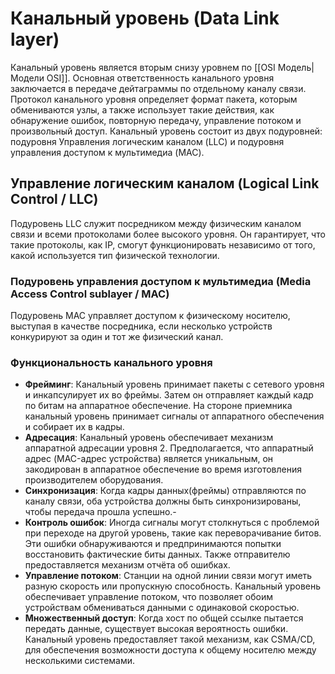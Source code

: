 # Канальный уровень (Data Link layer)

Канальный уровень является вторым снизу уровнем по [[OSI Модель|Модели OSI]]. Основная ответственность канального уровня заключается в передаче дейтаграммы по отдельному каналу связи. Протокол канального уровня определяет формат пакета, которым обмениваются узлы, а также использует такие действия, как обнаружение ошибок, повторную передачу, управление потоком и произвольный доступ. Канальный уровень состоит из двух подуровней: подуровня Управления логическим каналом (LLC) и подуровня управления доступом к мультимедиа (MAC).

## Управление логическим каналом (Logical Link Control / LLC)

Подуровень LLC служит посредником между физическим каналом связи и всеми протоколами более высокого уровня. Он гарантирует, что такие протоколы, как IP, смогут функционировать независимо от того, какой используется тип физической технологии.

### Подуровень управления доступом к мультимедиа (Media Access Control sublayer / MAC)

Подуровень MAC управляет доступом к физическому носителю, выступая в качестве посредника, если несколько устройств конкурируют за один и тот же физический канал.

### Функциональность канального уровня

- **Фрейминг**: Канальный уровень принимает пакеты с сетевого уровня и инкапсулирует их во фреймы. Затем он отправляет каждый кадр по битам на аппаратное обеспечение. На стороне приемника канальный уровень принимает сигналы от аппаратного обеспечения и собирает их в кадры.  
- **Адресация**: Канальный уровень обеспечивает механизм аппаратной адресации уровня 2. Предполагается, что аппаратный адрес (MAC-адрес устройства) является уникальным, он закодирован в аппаратное обеспечение во время изготовления производителем оборудования.  
- **Синхронизация**: Когда кадры данных(фреймы) отправляются по каналу связи, оба устройства должны быть синхронизированы, чтобы передача прошла успешно.-  
- **Контроль ошибок**: Иногда сигналы могут столкнуться с проблемой при переходе на другой уровень, такие как переворачивание битов. Эти ошибки обнаруживаются и предпринимаются попытки восстановить фактические биты данных. Также отправителю предоставляется механизм отчёта об ошибках.  
- **Управление потоком**: Станции на одной линии связи могут иметь разную скорость или пропускную способность. Канальный уровень обеспечивает управление потоком, что позволяет обоим устройствам обмениваться данными с одинаковой скоростью.  
- **Множественный доступ**: Когда хост по общей ссылке пытается передать данные, существует высокая вероятность ошибки. Канальный уровень предоставляет такой механизм, как CSMA/CD, для обеспечения возможности доступа к общему носителю между несколькими системами.